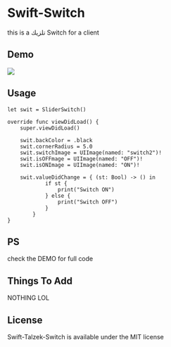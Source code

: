 # Swift-Switch

this is a تلزيك Switch for a client 

## Demo

![](https://media.giphy.com/media/l0Iyh3u30wsBV0WSk/giphy.gif)

## Usage

```
let swit = SliderSwitch()

override func viewDidLoad() {
    super.viewDidLoad()
  
    swit.backColor = .black
    swit.cornerRadius = 5.0
    swit.switchImage = UIImage(named: "switch2")!
    swit.isOFFmage = UIImage(named: "OFF")!
    swit.isONImage = UIImage(named: "ON")!
    
    swit.valueDidChange = { (st: Bool) -> () in
            if st {
                print("Switch ON")
            } else {
                print("Switch OFF")
            }
        }
}
```

## PS

check the DEMO for full code

## Things To Add

NOTHING LOL

## License

Swift-Talzek-Switch is available under the MIT license
